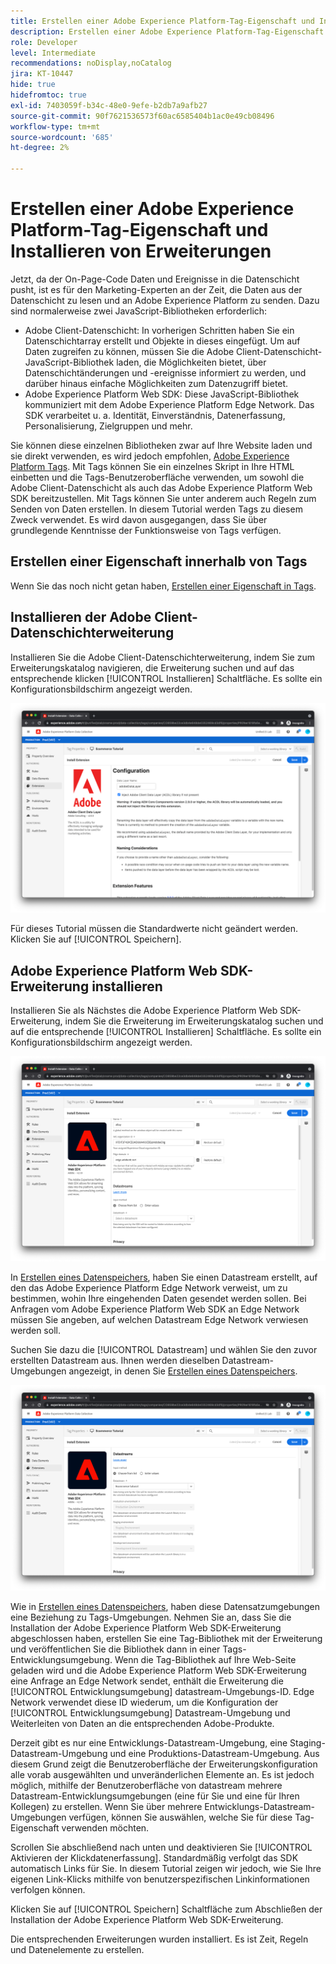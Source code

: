 ```yaml
---
title: Erstellen einer Adobe Experience Platform-Tag-Eigenschaft und Installieren von Erweiterungen
description: Erstellen einer Adobe Experience Platform-Tag-Eigenschaft und Installieren von Erweiterungen
role: Developer
level: Intermediate
recommendations: noDisplay,noCatalog
jira: KT-10447
hide: true
hidefromtoc: true
exl-id: 7403059f-b34c-48e0-9efe-b2db7a9afb27
source-git-commit: 90f7621536573f60ac6585404b1ac0e49cb08496
workflow-type: tm+mt
source-wordcount: '685'
ht-degree: 2%

---
```


# Erstellen einer Adobe Experience Platform-Tag-Eigenschaft und Installieren von Erweiterungen

Jetzt, da der On-Page-Code Daten und Ereignisse in die Datenschicht pusht, ist es für den Marketing-Experten an der Zeit, die Daten aus der Datenschicht zu lesen und an Adobe Experience Platform zu senden. Dazu sind normalerweise zwei JavaScript-Bibliotheken erforderlich:

* Adobe Client-Datenschicht: In vorherigen Schritten haben Sie ein Datenschichtarray erstellt und Objekte in dieses eingefügt. Um auf Daten zugreifen zu können, müssen Sie die Adobe Client-Datenschicht-JavaScript-Bibliothek laden, die Möglichkeiten bietet, über Datenschichtänderungen und -ereignisse informiert zu werden, und darüber hinaus einfache Möglichkeiten zum Datenzugriff bietet.
* Adobe Experience Platform Web SDK: Diese JavaScript-Bibliothek kommuniziert mit dem Adobe Experience Platform Edge Network. Das SDK verarbeitet u. a. Identität, Einverständnis, Datenerfassung, Personalisierung, Zielgruppen und mehr.

Sie können diese einzelnen Bibliotheken zwar auf Ihre Website laden und sie direkt verwenden, es wird jedoch empfohlen, [Adobe Experience Platform Tags](https://experienceleague.adobe.com/docs/experience-platform/tags/home.html?lang=de). Mit Tags können Sie ein einzelnes Skript in Ihre HTML einbetten und die Tags-Benutzeroberfläche verwenden, um sowohl die Adobe Client-Datenschicht als auch das Adobe Experience Platform Web SDK bereitzustellen. Mit Tags können Sie unter anderem auch Regeln zum Senden von Daten erstellen. In diesem Tutorial werden Tags zu diesem Zweck verwendet. Es wird davon ausgegangen, dass Sie über grundlegende Kenntnisse der Funktionsweise von Tags verfügen.

## Erstellen einer Eigenschaft innerhalb von Tags

Wenn Sie das noch nicht getan haben, [Erstellen einer Eigenschaft in Tags](https://experienceleague.adobe.com/docs/experience-platform/tags/admin/companies-and-properties.html#create-or-configure-a-property).

## Installieren der Adobe Client-Datenschichterweiterung

Installieren Sie die Adobe Client-Datenschichterweiterung, indem Sie zum Erweiterungskatalog navigieren, die Erweiterung suchen und auf das entsprechende klicken [!UICONTROL Installieren] Schaltfläche. Es sollte ein Konfigurationsbildschirm angezeigt werden.

![Installation der Adobe Client-Datenschicht-Erweiterung](../../../assets/implementation-strategy/acdl-extension-installation.png)

Für dieses Tutorial müssen die Standardwerte nicht geändert werden. Klicken Sie auf [!UICONTROL Speichern].

## Adobe Experience Platform Web SDK-Erweiterung installieren

Installieren Sie als Nächstes die Adobe Experience Platform Web SDK-Erweiterung, indem Sie die Erweiterung im Erweiterungskatalog suchen und auf die entsprechende [!UICONTROL Installieren] Schaltfläche. Es sollte ein Konfigurationsbildschirm angezeigt werden.

![Installation der Adobe Experience Platform Web SDK-Erweiterung](../../../assets/implementation-strategy/web-sdk-extension-installation.png)

In [Erstellen eines Datenspeichers](../configure-the-server/create-a-datastream.md), haben Sie einen Datastream erstellt, auf den das Adobe Experience Platform Edge Network verweist, um zu bestimmen, wohin Ihre eingehenden Daten gesendet werden sollen. Bei Anfragen vom Adobe Experience Platform Web SDK an Edge Network müssen Sie angeben, auf welchen Datastream Edge Network verwiesen werden soll.

Suchen Sie dazu die [!UICONTROL Datastream] und wählen Sie den zuvor erstellten Datastream aus. Ihnen werden dieselben Datastream-Umgebungen angezeigt, in denen Sie [Erstellen eines Datenspeichers](../configure-the-server/create-a-datastream.md).

![Datenspeicherauswahl](../../../assets/implementation-strategy/web-sdk-datastream-selection.png)

Wie in [Erstellen eines Datenspeichers](../configure-the-server/create-a-dataset.md), haben diese Datensatzumgebungen eine Beziehung zu Tags-Umgebungen. Nehmen Sie an, dass Sie die Installation der Adobe Experience Platform Web SDK-Erweiterung abgeschlossen haben, erstellen Sie eine Tag-Bibliothek mit der Erweiterung und veröffentlichen Sie die Bibliothek dann in einer Tags-Entwicklungsumgebung. Wenn die Tag-Bibliothek auf Ihre Web-Seite geladen wird und die Adobe Experience Platform Web SDK-Erweiterung eine Anfrage an Edge Network sendet, enthält die Erweiterung die [!UICONTROL Entwicklungsumgebung] datastream-Umgebungs-ID. Edge Network verwendet diese ID wiederum, um die Konfiguration der [!UICONTROL Entwicklungsumgebung] Datastream-Umgebung und Weiterleiten von Daten an die entsprechenden Adobe-Produkte.

Derzeit gibt es nur eine Entwicklungs-Datastream-Umgebung, eine Staging-Datastream-Umgebung und eine Produktions-Datastream-Umgebung. Aus diesem Grund zeigt die Benutzeroberfläche der Erweiterungskonfiguration alle vorab ausgewählten und unveränderlichen Elemente an. Es ist jedoch möglich, mithilfe der Benutzeroberfläche von datastream mehrere Datastream-Entwicklungsumgebungen (eine für Sie und eine für Ihren Kollegen) zu erstellen. Wenn Sie über mehrere Entwicklungs-Datastream-Umgebungen verfügen, können Sie auswählen, welche Sie für diese Tag-Eigenschaft verwenden möchten.

Scrollen Sie abschließend nach unten und deaktivieren Sie [!UICONTROL Aktivieren der Klickdatenerfassung]. Standardmäßig verfolgt das SDK automatisch Links für Sie. In diesem Tutorial zeigen wir jedoch, wie Sie Ihre eigenen Link-Klicks mithilfe von benutzerspezifischen Linkinformationen verfolgen können.

Klicken Sie auf [!UICONTROL Speichern] Schaltfläche zum Abschließen der Installation der Adobe Experience Platform Web SDK-Erweiterung.

Die entsprechenden Erweiterungen wurden installiert. Es ist Zeit, Regeln und Datenelemente zu erstellen.
